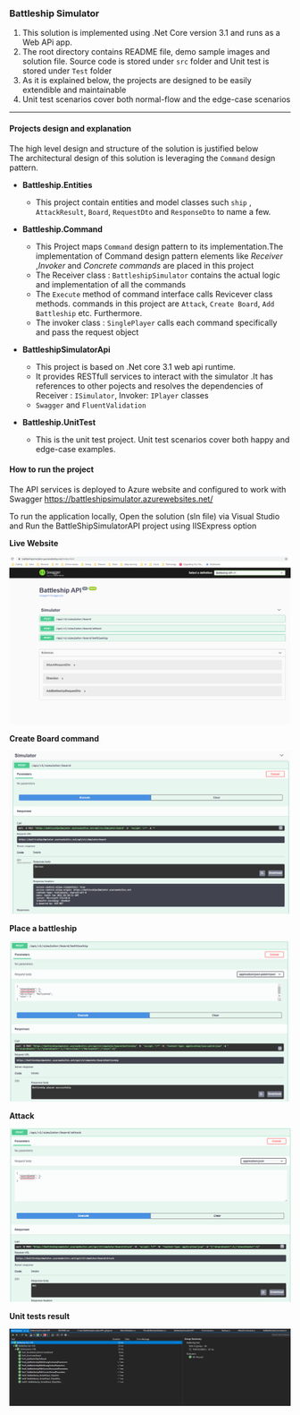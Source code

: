 ### Battleship Simulator
1. This solution is implemented using .Net Core version 3.1 and runs as a Web APi app.
2.  The root directory contains README file, demo sample images and solution file. Source code is stored under `src` folder and Unit test is stored under `Test` folder
3. As it is explained below, the projects are designed to be easily extendible and maintainable
4. Unit test scenarios cover both normal-flow and the edge-case scenarios
--- 
#### Projects design and explanation 

The high level design and structure of the solution is justified below<br>
The architectural design of this solution is leveraging the `Command` design pattern.



- <b>Battleship.Entities </b>
	- This project contain entities and model classes such  `ship` , `AttackResult`, `Board`, `RequestDto` and `ResponseDto` to name a few.
- <b>Battleship.Command</b>
  -  This Project maps `Command` design pattern to  its implementation.The implementation of Command design pattern elements like <i>Receiver </i> ,<i>Invoker </i> and <i>Concrete commands </i>  are placed in this project
  -  The Receiver class : `BattleshipSimulator` contains the actual logic and implementation of all the commands
  -  The `Execute` method of command interface calls Revicever class methods. commands in this project are `Attack`, `Create Board`, `Add Battleship` etc. Furthermore.
  -   The invoker class : `SinglePlayer` calls each command specifically and pass the request object

- <b>BattleshipSimulatorApi</b>
  - This project is based on .Net core 3.1 web api runtime.
  - It provides RESTfull services to interact with the simulator .It has references to other pojects and resolves the dependencies of Receiver :  `ISimulator`, Invoker: `IPlayer` classes
  - `Swagger` and `FluentValidation`
- <b>Battleship.UnitTest </b>
  - This is the unit test project. Unit test scenarios cover both happy and edge-case examples.

#### How to run the project 

The API services is deployed to Azure website and configured to work with Swagger 
https://battleshipsimulator.azurewebsites.net/

To run the application locally, Open the solution (sln file) via Visual Studio and Run the BattleShipSimulatorAPI  project using IISExpress option

<b>Live Website</b>

![File](./Images/livewebsite.png)

<b> Create Board command </b>

![File2](./Images/createboard.png)

<b> Place a battleship  </b>

![File3](./Images/placebattleship.png)

<b> Attack </b>

![File4](./Images/attack.png)

<b> Unit tests result </b>

![File5](./Images/file5.png)
